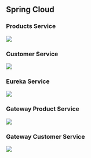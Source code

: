 <h2>Spring Cloud </h2>

<h3>Products Service</h3>
<img src="https://user-images.githubusercontent.com/73069773/205738437-6177a1a5-0838-42bc-b80c-34810c6d6b1e.png"/>


<h3>Customer Service</h3>
<img src="https://user-images.githubusercontent.com/73069773/205738970-ec3f9935-0ed9-4f59-8be4-40bff2940956.png"/>

<h3>Eureka Service</h3>
<img src="https://user-images.githubusercontent.com/73069773/205739743-9579262f-7c6f-49d0-9f79-9764441cad6c.png"/>


<h3>Gateway Product Service</h3>
<img src="https://user-images.githubusercontent.com/73069773/205740384-3e71362e-73b2-47df-b03e-2964af2d1d72.png"/>



<h3>Gateway Customer Service</h3>
<img src="https://user-images.githubusercontent.com/73069773/205740653-61c064d4-1975-4254-b05e-be9f944a59d6.png"/>



